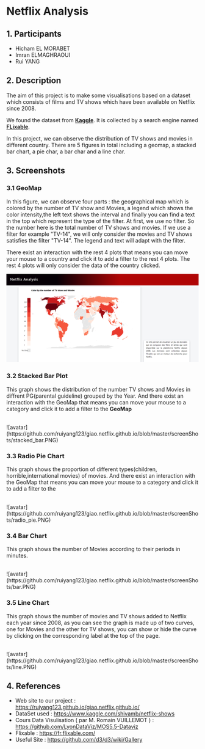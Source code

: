 # Netflix Analysis

## 1. Participants 

- Hicham EL MORABET
- Imran ELMAGHRAOUI
- Rui YANG

## 2. Description

The aim of this project is to make some visualisations based on a dataset which consists 
of films and TV shows which have been available on Netflix since 2008.

We found the dataset from **[Kaggle](https://www.kaggle.com/shivamb/netflix-shows)**. It is collected by a search engine named **[FLixable](https://fr.flixable.com/)**.
 
In this project, we can observe the distribution of TV shows and movies in different country. 
There are 5 figures in total including a geomap, a stacked bar chart, a pie char, a bar char and a line char.



## 3. Screenshots

### 3.1 GeoMap

In this figure, we can observe four parts : the geographical map which is colored by the number of TV show and Movies, a legend which shows the color intensity,the left text shows the interval and finally you can find a text in the top which represent the type of the filter. At first, we use no filter. So the number here is the total number of TV shows and movies. If we use a filter for example "TV-14", we will only consider the movies and TV shows satisfies the filter "TV-14". The legend and text will adapt with the filter.

There exist an interaction with the rest 4 plots that means you can move your mouse to a country and click it to add a filter to the rest 4 plots. The rest 4 plots will only consider the data of the country clicked.
<br/>

![avatar](https://github.com/ruiyang123/giao.netflix.github.io/blob/master/screenShots/f.PNG)

### 3.2 Stacked Bar Plot

This graph shows the distribution of the number TV shows and Movies in diffrent PG(parental guideline) grouped by the Year.
And there exist an interaction with the GeoMap that means you can move your mouse to a category and click it to add a filter to the **GeoMap**
<br/>

<br/>
![avatar](https://github.com/ruiyang123/giao.netflix.github.io/blob/master/screenShots/stacked_bar.PNG)

### 3.3 Radio Pie Chart

This graph shows the proportion of different types(children, horrible,international movies) of movies.
And there exist an interaction with the GeoMap that means you can move your mouse to a category and click it to add a filter to the 
<br/>

<br/>
![avatar](https://github.com/ruiyang123/giao.netflix.github.io/blob/master/screenShots/radio_pie.PNG)

### 3.4 Bar Chart

This graph shows the number of Movies according to their periods in minutes.
<br/>

<br/>
![avatar](https://github.com/ruiyang123/giao.netflix.github.io/blob/master/screenShots/bar.PNG)

### 3.5 Line Chart

This graph shows the number of movies and TV shows added to Netflix each year since 2008, as you can see the graph is made up of two curves, one for Movies and the other for TV shows, you can show or hide the curve by clicking on the corresponding label at the top of the page.
<br/>

<br/>
![avatar](https://github.com/ruiyang123/giao.netflix.github.io/blob/master/screenShots/line.PNG)





## 4. References

- Web site to our project : https://ruiyang123.github.io/giao.netflix.github.io/
- DataSet used : https://www.kaggle.com/shivamb/netflix-shows
- Cours Data Visulisation ( par M. Romain VUILLEMOT ) : https://github.com/LyonDataViz/MOS5.5-Dataviz
- Flixable :  https://fr.flixable.com/
- Useful Site : https://github.com/d3/d3/wiki/Gallery
